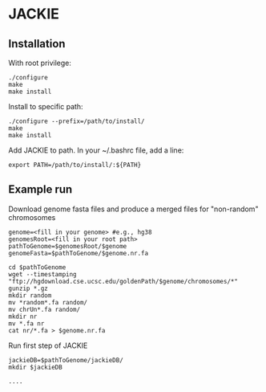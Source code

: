 # JACKIE

## Installation

With root privilege:

```
./configure
make
make install
```

Install to specific path:

```
./configure --prefix=/path/to/install/
make
make install
```

Add JACKIE to path. In your ~/.bashrc file, add a line:
```
export PATH=/path/to/install/:${PATH}
```
## Example run
Download genome fasta files and produce a merged files for "non-random" chromosomes
```
genome=<fill in your genome> #e.g., hg38
genomesRoot=<fill in your root path> 
pathToGenome=$genomesRoot/$genome
genomeFasta=$pathToGenome/$genome.nr.fa

cd $pathToGenome
wget --timestamping "ftp://hgdownload.cse.ucsc.edu/goldenPath/$genome/chromosomes/*"
gunzip *.gz
mkdir random
mv *random*.fa random/
mv chrUn*.fa random/
mkdir nr
mv *.fa nr
cat nr/*.fa > $genome.nr.fa

```

Run first step of JACKIE
```
jackieDB=$pathToGenome/jackieDB/
mkdir $jackieDB

....
```

<!--






#generate binary represetation of sgRNA binding locations
for N in A C G T; do
echo "date; JACKIE -b2 $genomeFasta $pamFold .bin 6 $pamFold/$N.ref.txt $N n; date" | qsub -l walltime=48:00:00
done

#output bed file from binary files.
for prefix in AA AC AT AG CA CC CT CG TA TC TT TG GA GC GT GG; do
echo "date; outbedForPrefixJob.sh $pamFold $prefix 1 0; date" | qsub -l walltime=24:00:00 -e `pwd`/$prefix.stderr.txt -o `pwd`/$prefix.stdout.txt	
done

#concatenate all bed files into one
echo "cat $pamFold/*.bed > $pamFold/${genome}PAM.BED" | qsub -l walltime=24:00:00

#collapse sgRNA binding locations with same sequecnes into an extended bed format
echo "chainExonBedsToTranscriptBed.py $pamFold/${genome}PAM.BED 0 > $pamFold/${genome}PAM.sameChr.tx.bed" | qsub -l walltime=24:00:00

#sort extended bed file
echo "sort -k1,1 -k2,2n $pamFold/${genome}PAM.sameChr.tx.bed > $pamFold/${genome}PAM.sameChr.tx.sorted.bed" | qsub -l walltime=24:00:00

#remove entries with overlapping sgRNA sites.
echo "removeIllegalBlockEntries.py $pamFold/${genome}PAM.sameChr.tx.sorted.bed $pamFold/${genome}PAM.sameChr.tx.sorted.legal.bed $pamFold/${genome}PAM.sameChr.tx.sorted.illegal.bed" | qsub -l walltime=24:00:00


#optional:
#select clustered sgRNA with (minBS)5 to (maxBS)8 binding sites and within (minDist)5kb to (maxDist)10kb distance
minBS=5
maxBS=8
minDist=5000
maxDist=10000
awk -v FS="\t" -v OFS="\t" -v minBS=$minBS -v maxBS=$maxBS -v minDist=$minDist -v maxDist=$maxDist '($3-$2>=minDist && $3-$2<=maxDist && $5>=minBS && $5<=maxBS)' $pamFold/${genome}PAM.sameChr.tx.sorted.legal.bed > $pamFold/${genome}PAM.sameChr.tx.sorted.legal.Dist${minDist}_${maxDist}.BS${minBS}_${maxBS}.bed


#select unique sgRNA sites
awk -v FS="\t" -v OFS="\t" '($5==1)' $pamFold/${genome}PAM.BED > $pamFold/${genome}PAM.1copy.BED

#select sgRNA sites within region of interest


#run CasOffFinder (requires offline version of Cas-OFFinder at http://www.rgenome.net/cas-offinder/portable)
#export PATH=/usr/bin/:${PATH}
#export PATH=~/Dropbox/unixEnv/scripts:${PATH}
runCasOFFinderOnSequences.py <file> 4,/,2 3 ~/Dropbox/unixEnv/genomes/hg38/ casOffinder_outputDir > ???

#runCasOFFinderOnSequences.py newSelectionLoop.overlap.hg38PAM.sameChr.tx.sorted.legal.1copy.GC40to60.no5T.noLowercase.2.bed 17 3 ~/Dropbox/unixEnv/genomes/hg38/ newSelectionLoop.overlap.hg38PAM_off > newSelectionLoop.overlap.hg38PAM.sameChr.tx.sorted.legal.1copy.GC40to60.no5T.noLowercase.2.casOffinder.txt
```
-->
